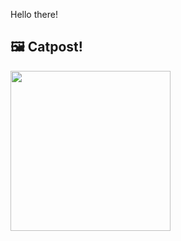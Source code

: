 Hello there!



## 🖼️ Catpost!

<sub>
    <img src="https://cdn2.thecatapi.com/images/AAUP_UVAw.jpg" height="256">
</sub>

